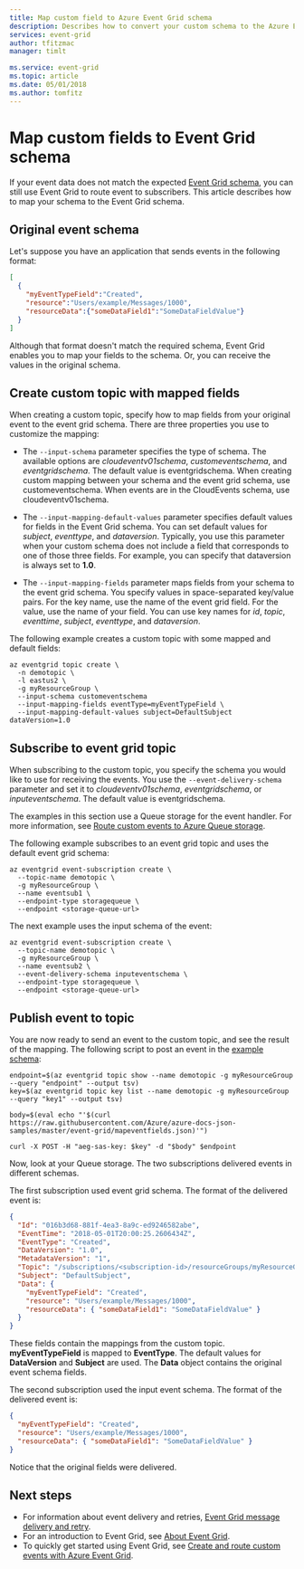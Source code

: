 ```yaml
---
title: Map custom field to Azure Event Grid schema
description: Describes how to convert your custom schema to the Azure Event Grid schema.
services: event-grid
author: tfitzmac
manager: timlt

ms.service: event-grid
ms.topic: article
ms.date: 05/01/2018
ms.author: tomfitz
---
```


# Map custom fields to Event Grid schema

If your event data does not match the expected [Event Grid schema](event-schema.md), you can still use Event Grid to route event to subscribers. This article describes how to map your schema to the Event Grid schema.

## Original event schema

Let's suppose you have an application that sends events in the following format:

```json
[
  {
    "myEventTypeField":"Created",
    "resource":"Users/example/Messages/1000",
    "resourceData":{"someDataField1":"SomeDataFieldValue"}
  }
]
```

Although that format doesn't match the required schema, Event Grid enables you to map your fields to the schema. Or, you can receive the values in the original schema.

## Create custom topic with mapped fields

When creating a custom topic, specify how to map fields from your original event to the event grid schema. There are three properties you use to customize the mapping:

* The `--input-schema` parameter specifies the type of schema. The available options are *cloudeventv01schema*, *customeventschema*, and *eventgridschema*. The default value is eventgridschema. When creating custom mapping between your schema and the event grid schema, use customeventschema. When events are in the CloudEvents schema, use cloudeventv01schema.

* The `--input-mapping-default-values` parameter specifies default values for fields in the Event Grid schema. You can set default values for *subject*, *eventtype*, and *dataversion*. Typically, you use this parameter when your custom schema does not include a field that corresponds to one of those three fields. For example, you can specify that dataversion is always set to **1.0**.

* The `--input-mapping-fields` parameter maps fields from your schema to the event grid schema. You specify values in space-separated key/value pairs. For the key name, use the name of the event grid field. For the value, use the name of your field. You can use key names for *id*, *topic*, *eventtime*, *subject*, *eventtype*, and *dataversion*.

The following example creates a custom topic with some mapped and default fields:

```azurecli-interactive
az eventgrid topic create \
  -n demotopic \
  -l eastus2 \
  -g myResourceGroup \
  --input-schema customeventschema
  --input-mapping-fields eventType=myEventTypeField \
  --input-mapping-default-values subject=DefaultSubject dataVersion=1.0
```

## Subscribe to event grid topic

When subscribing to the custom topic, you specify the schema you would like to use for receiving the events. You use the `--event-delivery-schema` parameter and set it to *cloudeventv01schema*, *eventgridschema*, or *inputeventschema*. The default value is eventgridschema.

The examples in this section use a Queue storage for the event handler. For more information, see [Route custom events to Azure Queue storage](custom-event-to-queue-storage.md).

The following example subscribes to an event grid topic and uses the default event grid schema:

```azurecli-interactive
az eventgrid event-subscription create \
  --topic-name demotopic \
  -g myResourceGroup \
  --name eventsub1 \
  --endpoint-type storagequeue \
  --endpoint <storage-queue-url>
```

The next example uses the input schema of the event:

```azurecli-interactive
az eventgrid event-subscription create \
  --topic-name demotopic \
  -g myResourceGroup \
  --name eventsub2 \
  --event-delivery-schema inputeventschema \
  --endpoint-type storagequeue \
  --endpoint <storage-queue-url>
```

## Publish event to topic

You are now ready to send an event to the custom topic, and see the result of the mapping. The following script to post an event in the [example schema](#original-event-schema):

```azurecli-interactive
endpoint=$(az eventgrid topic show --name demotopic -g myResourceGroup --query "endpoint" --output tsv)
key=$(az eventgrid topic key list --name demotopic -g myResourceGroup --query "key1" --output tsv)

body=$(eval echo "'$(curl https://raw.githubusercontent.com/Azure/azure-docs-json-samples/master/event-grid/mapeventfields.json)'")

curl -X POST -H "aeg-sas-key: $key" -d "$body" $endpoint
```

Now, look at your Queue storage. The two subscriptions delivered events in different schemas.

The first subscription used event grid schema. The format of the delivered event is:

```json
{
  "Id": "016b3d68-881f-4ea3-8a9c-ed9246582abe",
  "EventTime": "2018-05-01T20:00:25.2606434Z",
  "EventType": "Created",
  "DataVersion": "1.0",
  "MetadataVersion": "1",
  "Topic": "/subscriptions/<subscription-id>/resourceGroups/myResourceGroup/providers/Microsoft.EventGrid/topics/demotopic",
  "Subject": "DefaultSubject",
  "Data": {
    "myEventTypeField": "Created",
    "resource": "Users/example/Messages/1000",
    "resourceData": { "someDataField1": "SomeDataFieldValue" } 
  }
}
```

These fields contain the mappings from the custom topic. **myEventTypeField** is mapped to **EventType**. The default values for **DataVersion** and **Subject** are used. The **Data** object contains the original event schema fields.

The second subscription used the input event schema. The format of the delivered event is:

```json
{
  "myEventTypeField": "Created",
  "resource": "Users/example/Messages/1000",
  "resourceData": { "someDataField1": "SomeDataFieldValue" }
}
```

Notice that the original fields were delivered.

## Next steps

* For information about event delivery and retries, [Event Grid message delivery and retry](delivery-and-retry.md).
* For an introduction to Event Grid, see [About Event Grid](overview.md).
* To quickly get started using Event Grid, see [Create and route custom events with Azure Event Grid](custom-event-quickstart.md).
